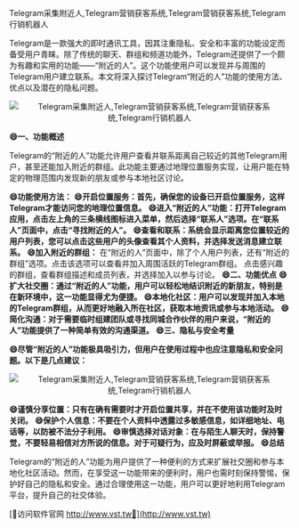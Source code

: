 Telegram采集附近人,Telegram营销获客系统,Telegram营销获客系统,Telegram行销机器人

Telegram是一款强大的即时通讯工具，因其注重隐私、安全和丰富的功能设定而备受用户青睐。除了传统的聊天、群组和频道功能外，Telegram还提供了一个颇为有趣和实用的功能——“附近的人”。这个功能使用户可以发现并与周围的Telegram用户建立联系。本文将深入探讨Telegram“附近的人”功能的使用方法、优点以及潜在的隐私问题。

 <center><img src="https://vst.tw/MP4/tuiguang/png/0.png" alt="Telegram采集附近人,Telegram营销获客系统,Telegram营销获客系统,Telegram行销机器人"></center>

**😄一、功能概述**

Telegram的“附近的人”功能允许用户查看并联系距离自己较近的其他Telegram用户，甚至还能加入附近的群组。此功能主要通过地理位置服务实现，让用户能在特定的物理范围内发现新的朋友或参与本地社区讨论。

**😄功能使用方法：**
**😄开启位置服务：首先，确保您的设备已开启位置服务，这样Telegram才能访问您的地理位置信息。**
**😄进入“附近的人”功能：打开Telegram应用，点击左上角的三条横线图标进入菜单，然后选择“联系人”选项。在“联系人”页面中，点击“寻找附近的人”。**
**😄查看和联系：系统会显示距离您位置较近的用户列表，您可以点击这些用户的头像查看其个人资料，并选择发送消息建立联系。**
**😄加入附近的群组：**
在“附近的人”页面中，除了个人用户列表，还有“附近的群组”选项。点击该选项可以查看并加入周围活跃的Telegram群组。
点击感兴趣的群组，查看群组描述和成员列表，并选择加入以参与讨论。
**😄二、功能优点**
**😄扩大社交圈：通过“附近的人”功能，用户可以轻松地结识附近的新朋友，特别是在新环境中，这一功能显得尤为便捷。**
**😄本地化社区：用户可以发现并加入本地的Telegram群组，从而更好地融入所在社区，获取本地资讯或参与本地活动。**
**😄简化沟通：对于需要临时组建团队或寻找同城合作伙伴的用户来说，“附近的人”功能提供了一种简单有效的沟通渠道。**
**😄三、隐私与安全考量**

**😄尽管“附近的人”功能极具吸引力，但用户在使用过程中也应注意隐私和安全问题。以下是几点建议：**

 <center><img src="https://vst.tw/MP4/tuiguang/png/5.png" alt="Telegram采集附近人,Telegram营销获客系统,Telegram营销获客系统,Telegram行销机器人"></center>

**😄谨慎分享位置：只有在确有需要时才开启位置共享，并在不使用该功能时及时关闭。**
**😄保护个人信息：不要在个人资料中透露过多敏感信息，如详细地址、电话等，以防被不法分子利用。**
**😄审慎选择对话对象：在与陌生人聊天时，保持警觉，不要轻易相信对方所说的信息。对于可疑行为，应及时屏蔽或举报。**
**😄总结**

Telegram的“附近的人”功能为用户提供了一种便利的方式来扩展社交圈和参与本地化社区活动。然而，在享受这一功能带来的便利时，用户也需时刻保持警惕，保护好自己的隐私和安全。通过合理使用这一功能，用户可以更好地利用Telegram平台，提升自己的社交体验。


[👻访问软件官网 http://www.vst.tw👻](http://www.vst.tw)
